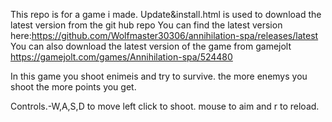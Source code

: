 This repo is for a game i made.
Update&install.html is used to download the latest version from the git hub repo You can find the latest version here:https://github.com/Wolfmaster30306/annihilation-spa/releases/latest
You can also download the latest version of the game from gamejolt https://gamejolt.com/games/Annihilation-spa/524480

In this game you shoot enimeis and try to survive. the more enemys you shoot the more points you get.

Controls.-W,A,S,D to move left click to shoot. mouse to aim and r to reload.
